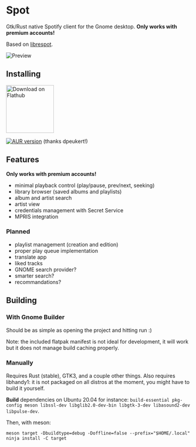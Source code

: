 # Spot

Gtk/Rust native Spotify client for the Gnome desktop. **Only works with premium accounts!**

Based on [librespot](https://github.com/librespot-org/librespot/).

![Preview](./demo.gif)

## Installing

<a href='https://flathub.org/apps/details/dev.alextren.Spot'><img width='130' alt='Download on Flathub' src='https://flathub.org/assets/badges/flathub-badge-en.png'/></a>

<a href='https://aur.archlinux.org/packages/spot-client/'><img alt="AUR version" src="https://img.shields.io/aur/version/spot-client"></a> (thanks dpeukert!)

## Features

**Only works with premium accounts!**

- minimal playback control (play/pause, prev/next, seeking)
- library browser (saved albums and playlists)
- album and artist search
- artist view
- credentials management with Secret Service
- MPRIS integration

### Planned

- playlist management (creation and edition)
- proper play queue implementation
- translate app
- liked tracks
- GNOME search provider?
- smarter search?
- recommandations?

## Building

### With Gnome Builder

Should be as simple as opening the project and hitting run :) 

Note: the included flatpak manifest is not ideal for development, it will work but it does not manage build caching properly.

### Manually

Requires Rust (stable), GTK3, and a couple other things. Also requires libhandy1: it is not packaged on all distros at the moment, you might have to build it yourself.

**Build** dependencies on Ubuntu 20.04 for instance: ```build-essential pkg-config meson libssl-dev libglib2.0-dev-bin libgtk-3-dev libasound2-dev libpulse-dev```. 

Then, with meson:

```
meson target -Dbuildtype=debug -Doffline=false --prefix="$HOME/.local"
ninja install -C target
```